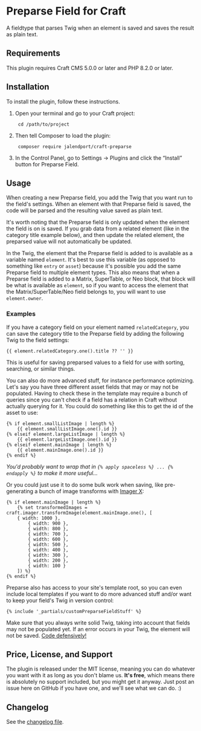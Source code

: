 # Preparse Field for Craft

A fieldtype that parses Twig when an element is saved and saves the result as plain text.

## Requirements

This plugin requires Craft CMS 5.0.0 or later and PHP 8.2.0 or later.

## Installation

To install the plugin, follow these instructions.

1. Open your terminal and go to your Craft project:

        cd /path/to/project

2. Then tell Composer to load the plugin:

        composer require jalendport/craft-preparse

3. In the Control Panel, go to Settings → Plugins and click the “Install” button for Preparse Field.

## Usage

When creating a new Preparse field, you add the Twig that you want run to the field's settings. When an element with that Preparse field is saved, the code will be parsed and the resulting value saved as plain text.

It's worth noting that the Preparse field is only updated when the element the field is on is saved. If you grab data from a related element (like in the category title example below), and then update the related element, the preparsed value will not automatically be updated.

In the Twig, the element that the Preparse field is added to is available as a variable named `element`. It's best to use this variable (as opposed to something like `entry` or `asset`) because it's possible you add the same Preparse field to multiple element types. This also means that when a Preparse field is added to a Matrix, SuperTable, or Neo block, that block will be what is available as `element`, so if you want to access the element that the Matrix/SuperTable/Neo field belongs to, you will want to use `element.owner`.

### Examples

If you have a category field on your element named `relatedCategory`, you can save the category title to the Preparse field by adding the following Twig to the field settings:

    {{ element.relatedCategory.one().title ?? '' }}

This is useful for saving preparsed values to a field for use with sorting, searching, or similar things.

You can also do more advanced stuff, for instance performance optimizing. Let's say you have three different asset fields that may or may not be populated. Having to check these in the template may require a bunch of queries since you can't check if a field has a relation in Craft without actually querying for it. You could do something like this to get the id of the asset to use:

    {% if element.smallListImage | length %}
        {{ element.smallListImage.one().id }}
    {% elseif element.largeListImage | length %}
        {{ element.largeListImage.one().id }}
    {% elseif element.mainImage | length %}
        {{ element.mainImage.one().id }}
    {% endif %}

_You'd probably want to wrap that in `{% apply spaceless %} ... {% endapply %}` to make it more useful..._

Or you could just use it to do some bulk work when saving, like pre-generating a bunch of image transforms with [Imager X](https://plugins.craftcms.com/imager-x?craft4):

    {% if element.mainImage | length %}
        {% set transformedImages = craft.imager.transformImage(element.mainImage.one(), [
        { width: 1000 },
            { width: 900 },
            { width: 800 },
            { width: 700 },
            { width: 600 },
            { width: 500 },
            { width: 400 },
            { width: 300 },
            { width: 200 },
            { width: 100 }
        ]) %}
    {% endif %}

Preparse also has access to your site's template root, so you can even include local templates if you want to do more advanced stuff and/or want to keep your field's Twig in version control:

    {% include '_partials/customPreparseFieldStuff' %}

Make sure that you always write solid Twig, taking into account that fields may not be populated yet. If an error occurs in your Twig, the element will not be saved. [Code defensively!](https://nystudio107.com/blog/handling-errors-gracefully-in-craft-cms#defensive-coding-in-twig)

## Price, License, and Support

The plugin is released under the MIT license, meaning you can do whatever you want with it as long as you don't blame us. **It's free**, which means there is absolutely no support included, but you might get it anyway. Just post an issue here on GitHub if you have one, and we'll see what we can do. :)

## Changelog

See the [changelog file](https://github.com/jalendport/craft-preparse/blob/master/CHANGELOG.md).

